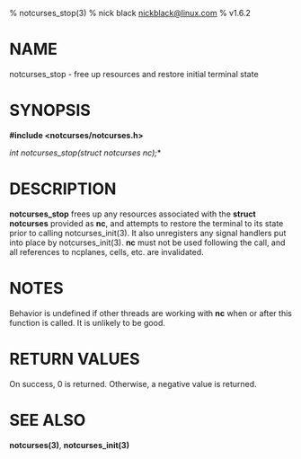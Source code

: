 % notcurses_stop(3)
% nick black <nickblack@linux.com>
% v1.6.2

# NAME

notcurses_stop - free up resources and restore initial terminal state

# SYNOPSIS

**#include <notcurses/notcurses.h>**

**int notcurses_stop(struct notcurses* nc);**

# DESCRIPTION

**notcurses_stop** frees up any resources associated with the
**struct notcurses** provided as **nc**, and attempts to restore the terminal to its
state prior to calling notcurses_init(3). It also unregisters any signal
handlers put into place by notcurses_init(3). **nc** must not be used following
the call, and all references to ncplanes, cells, etc. are invalidated.

# NOTES

Behavior is undefined if other threads are working with **nc** when or after
this function is called. It is unlikely to be good.

# RETURN VALUES

On success, 0 is returned. Otherwise, a negative value is returned.

# SEE ALSO

**notcurses(3)**, **notcurses_init(3)**
